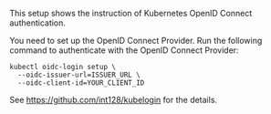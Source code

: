 This setup shows the instruction of Kubernetes OpenID Connect authentication.

You need to set up the OpenID Connect Provider.
Run the following command to authenticate with the OpenID Connect Provider:

```
kubectl oidc-login setup \
  --oidc-issuer-url=ISSUER_URL \
  --oidc-client-id=YOUR_CLIENT_ID
```

See https://github.com/int128/kubelogin for the details.
